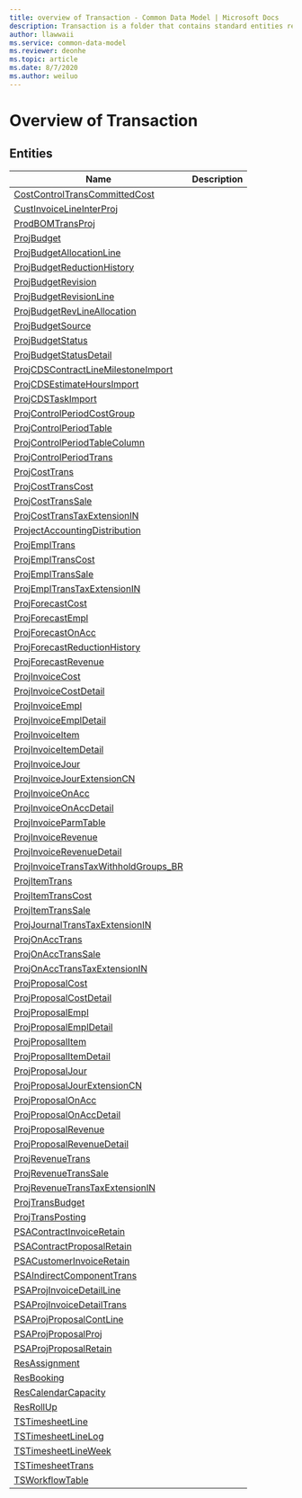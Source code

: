```yaml
---
title: overview of Transaction - Common Data Model | Microsoft Docs
description: Transaction is a folder that contains standard entities related to the Common Data Model.
author: llawwaii
ms.service: common-data-model
ms.reviewer: deonhe
ms.topic: article
ms.date: 8/7/2020
ms.author: weiluo
---
```


# Overview of Transaction


## Entities

|Name|Description|
|---|---|
|[CostControlTransCommittedCost](CostControlTransCommittedCost.md)||
|[CustInvoiceLineInterProj](CustInvoiceLineInterProj.md)||
|[ProdBOMTransProj](ProdBOMTransProj.md)||
|[ProjBudget](ProjBudget.md)||
|[ProjBudgetAllocationLine](ProjBudgetAllocationLine.md)||
|[ProjBudgetReductionHistory](ProjBudgetReductionHistory.md)||
|[ProjBudgetRevision](ProjBudgetRevision.md)||
|[ProjBudgetRevisionLine](ProjBudgetRevisionLine.md)||
|[ProjBudgetRevLineAllocation](ProjBudgetRevLineAllocation.md)||
|[ProjBudgetSource](ProjBudgetSource.md)||
|[ProjBudgetStatus](ProjBudgetStatus.md)||
|[ProjBudgetStatusDetail](ProjBudgetStatusDetail.md)||
|[ProjCDSContractLineMilestoneImport](ProjCDSContractLineMilestoneImport.md)||
|[ProjCDSEstimateHoursImport](ProjCDSEstimateHoursImport.md)||
|[ProjCDSTaskImport](ProjCDSTaskImport.md)||
|[ProjControlPeriodCostGroup](ProjControlPeriodCostGroup.md)||
|[ProjControlPeriodTable](ProjControlPeriodTable.md)||
|[ProjControlPeriodTableColumn](ProjControlPeriodTableColumn.md)||
|[ProjControlPeriodTrans](ProjControlPeriodTrans.md)||
|[ProjCostTrans](ProjCostTrans.md)||
|[ProjCostTransCost](ProjCostTransCost.md)||
|[ProjCostTransSale](ProjCostTransSale.md)||
|[ProjCostTransTaxExtensionIN](ProjCostTransTaxExtensionIN.md)||
|[ProjectAccountingDistribution](ProjectAccountingDistribution.md)||
|[ProjEmplTrans](ProjEmplTrans.md)||
|[ProjEmplTransCost](ProjEmplTransCost.md)||
|[ProjEmplTransSale](ProjEmplTransSale.md)||
|[ProjEmplTransTaxExtensionIN](ProjEmplTransTaxExtensionIN.md)||
|[ProjForecastCost](ProjForecastCost.md)||
|[ProjForecastEmpl](ProjForecastEmpl.md)||
|[ProjForecastOnAcc](ProjForecastOnAcc.md)||
|[ProjForecastReductionHistory](ProjForecastReductionHistory.md)||
|[ProjForecastRevenue](ProjForecastRevenue.md)||
|[ProjInvoiceCost](ProjInvoiceCost.md)||
|[ProjInvoiceCostDetail](ProjInvoiceCostDetail.md)||
|[ProjInvoiceEmpl](ProjInvoiceEmpl.md)||
|[ProjInvoiceEmplDetail](ProjInvoiceEmplDetail.md)||
|[ProjInvoiceItem](ProjInvoiceItem.md)||
|[ProjInvoiceItemDetail](ProjInvoiceItemDetail.md)||
|[ProjInvoiceJour](ProjInvoiceJour.md)||
|[ProjInvoiceJourExtensionCN](ProjInvoiceJourExtensionCN.md)||
|[ProjInvoiceOnAcc](ProjInvoiceOnAcc.md)||
|[ProjInvoiceOnAccDetail](ProjInvoiceOnAccDetail.md)||
|[ProjInvoiceParmTable](ProjInvoiceParmTable.md)||
|[ProjInvoiceRevenue](ProjInvoiceRevenue.md)||
|[ProjInvoiceRevenueDetail](ProjInvoiceRevenueDetail.md)||
|[ProjInvoiceTransTaxWithholdGroups_BR](ProjInvoiceTransTaxWithholdGroups_BR.md)||
|[ProjItemTrans](ProjItemTrans.md)||
|[ProjItemTransCost](ProjItemTransCost.md)||
|[ProjItemTransSale](ProjItemTransSale.md)||
|[ProjJournalTransTaxExtensionIN](ProjJournalTransTaxExtensionIN.md)||
|[ProjOnAccTrans](ProjOnAccTrans.md)||
|[ProjOnAccTransSale](ProjOnAccTransSale.md)||
|[ProjOnAccTransTaxExtensionIN](ProjOnAccTransTaxExtensionIN.md)||
|[ProjProposalCost](ProjProposalCost.md)||
|[ProjProposalCostDetail](ProjProposalCostDetail.md)||
|[ProjProposalEmpl](ProjProposalEmpl.md)||
|[ProjProposalEmplDetail](ProjProposalEmplDetail.md)||
|[ProjProposalItem](ProjProposalItem.md)||
|[ProjProposalItemDetail](ProjProposalItemDetail.md)||
|[ProjProposalJour](ProjProposalJour.md)||
|[ProjProposalJourExtensionCN](ProjProposalJourExtensionCN.md)||
|[ProjProposalOnAcc](ProjProposalOnAcc.md)||
|[ProjProposalOnAccDetail](ProjProposalOnAccDetail.md)||
|[ProjProposalRevenue](ProjProposalRevenue.md)||
|[ProjProposalRevenueDetail](ProjProposalRevenueDetail.md)||
|[ProjRevenueTrans](ProjRevenueTrans.md)||
|[ProjRevenueTransSale](ProjRevenueTransSale.md)||
|[ProjRevenueTransTaxExtensionIN](ProjRevenueTransTaxExtensionIN.md)||
|[ProjTransBudget](ProjTransBudget.md)||
|[ProjTransPosting](ProjTransPosting.md)||
|[PSAContractInvoiceRetain](PSAContractInvoiceRetain.md)||
|[PSAContractProposalRetain](PSAContractProposalRetain.md)||
|[PSACustomerInvoiceRetain](PSACustomerInvoiceRetain.md)||
|[PSAIndirectComponentTrans](PSAIndirectComponentTrans.md)||
|[PSAProjInvoiceDetailLine](PSAProjInvoiceDetailLine.md)||
|[PSAProjInvoiceDetailTrans](PSAProjInvoiceDetailTrans.md)||
|[PSAProjProposalContLine](PSAProjProposalContLine.md)||
|[PSAProjProposalProj](PSAProjProposalProj.md)||
|[PSAProjProposalRetain](PSAProjProposalRetain.md)||
|[ResAssignment](ResAssignment.md)||
|[ResBooking](ResBooking.md)||
|[ResCalendarCapacity](ResCalendarCapacity.md)||
|[ResRollUp](ResRollUp.md)||
|[TSTimesheetLine](TSTimesheetLine.md)||
|[TSTimesheetLineLog](TSTimesheetLineLog.md)||
|[TSTimesheetLineWeek](TSTimesheetLineWeek.md)||
|[TSTimesheetTrans](TSTimesheetTrans.md)||
|[TSWorkflowTable](TSWorkflowTable.md)||
